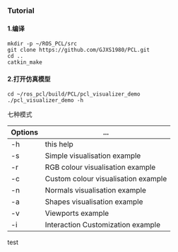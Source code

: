 ### Tutorial
#### 1.编译
```
mkdir -p ~/ROS_PCL/src
git clone https://github.com/GJXS1980/PCL.git
cd ..
catkin_make
```
#### 2.打开仿真模型
```
cd ~/ros_pcl/build/PCL/pcl_visualizer_demo
./pcl_visualizer_demo -h
```
七种模式

  Options|...
--|--
  -h |this help
-s   |  Simple visualisation example
-r   | RGB colour visualisation example
-c   | Custom colour visualisation example
-n|  Normals visualisation example
-a |  Shapes visualisation example
-v  |   Viewports example
-i   |  Interaction Customization example

test
